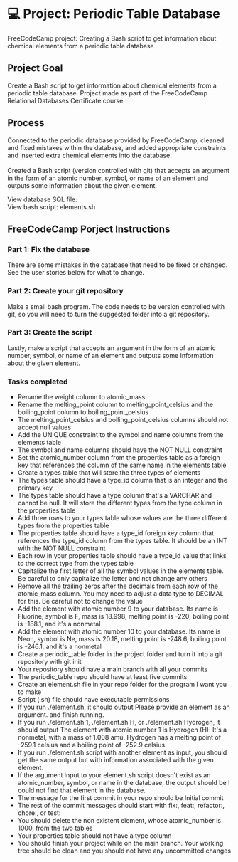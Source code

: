 # 💻 Project: Periodic Table Database
FreeCodeCamp project: Creating a Bash script to get information about chemical elements from a periodic table database

## Project Goal
Create a Bash script to get information about chemical elements from a periodic table database.
Project made as part of the FreeCodeCamp Relational Databases Certificate course

## Process
Connected to the periodic database provided by FreeCodeCamp, cleaned and fixed mistakes within the database, and added appropriate constraints and inserted extra chemical elements into the database.
<br><br>
Created a Bash script (version controlled with git) that accepts an argument in the form of an atomic number, symbol, or name of an element and outputs some information about the given element.

View database SQL file: 
<br>
View bash script: elements.sh

## FreeCodeCamp Porject Instructions

### Part 1: Fix the database

There are some mistakes in the database that need to be fixed or changed. See the user stories below for what to change.

### Part 2: Create your git repository

Make a small bash program. The code needs to be version controlled with git, so you will need to turn the suggested folder into a git repository.

### Part 3: Create the script

Lastly, make a script that accepts an argument in the form of an atomic number, symbol, or name of an element and outputs some information about the given element.

### Tasks completed

<ul>
  <li>Rename the weight column to atomic_mass</li>
  <li>Rename the melting_point column to melting_point_celsius and the boiling_point column to boiling_point_celsius</li>
  <li>The melting_point_celsius and boiling_point_celsius columns should not accept null values</li>
  <li>Add the UNIQUE constraint to the symbol and name columns from the elements table</li>
  <li>The symbol and name columns should have the NOT NULL constraint</li>
  <li>Set the atomic_number column from the properties table as a foreign key that references the column of the same name in the elements table</li>
  <li>Create a types table that will store the three types of elements</li>
  <li>The types table should have a type_id column that is an integer and the primary key</li>
  <li>The types table should have a type column that's a VARCHAR and cannot be null. It will store the different types from the type column in the properties table</li>
  <li>Add three rows to your types table whose values are the three different types from the properties table</li>
  <li>The properties table should have a type_id foreign key column that references the type_id column from the types table. It should be an INT with the NOT NULL constraint</li>
  <li>Each row in your properties table should have a type_id value that links to the correct type from the types table</li>
  <li>Capitalize the first letter of all the symbol values in the elements table. Be careful to only capitalize the letter and not change any others</li>
  <li>Remove all the trailing zeros after the decimals from each row of the atomic_mass column. You may need to adjust a data type to DECIMAL for this. Be careful not to change the value</li>
  <li>Add the element with atomic number 9 to your database. Its name is Fluorine, symbol is F, mass is 18.998, melting point is -220, boiling point is -188.1, and it's a nonmetal</li>
  <li>Add the element with atomic number 10 to your database. Its name is Neon, symbol is Ne, mass is 20.18, melting point is -248.6, boiling point is -246.1, and it's a nonmetal</li>
  <li>Create a periodic_table folder in the project folder and turn it into a git repository with git init</li>
  <li>Your repository should have a main branch with all your commits</li>
  <li>The periodic_table repo should have at least five commits</li>
  <li>Create an element.sh file in your repo folder for the program I want you to make</li>
  <li>Script (.sh) file should have executable permissions</li>
  <li>If you run ./element.sh, it should output Please provide an element as an argument. and finish running.</li>
  <li>If you run ./element.sh 1, ./element.sh H, or ./element.sh Hydrogen, it should output The element with atomic number 1 is Hydrogen (H). It's a nonmetal, with a mass of 1.008 amu. Hydrogen has a melting point of -259.1 celsius and a boiling point of -252.9 celsius.</li>
  <li>If you run ./element.sh script with another element as input, you should get the same output but with information associated with the given element.</li>
  <li>If the argument input to your element.sh script doesn't exist as an atomic_number, symbol, or name in the database, the output should be I could not find that element in the database.</li>
  <li>The message for the first commit in your repo should be Initial commit</li>
  <li>The rest of the commit messages should start with fix:, feat:, refactor:, chore:, or test:</li>
  <li>You should delete the non existent element, whose atomic_number is 1000, from the two tables</li>
  <li>Your properties table should not have a type column</li>
  <li>You should finish your project while on the main branch. Your working tree should be clean and you should not have any uncommitted changes</li>
</ul> 

